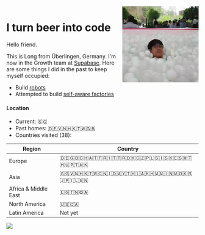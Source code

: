 <img align="right" width="200" height="200" src="https://github.com/loong/loong/raw/master/assets/2020-mood.gif">

# I turn beer into code

Hello friend. 

This is Long from Überlingen, Germany. I'm now in the Growth team at [Supabase](https://supabase.com). Here are some things I did in the past to keep myself occupied:

* Build [robots](https://www.youtube.com/watch?v=tYRYdTxP_7Y&list=PLHEllRtBKB6ceioUP36t1E7LcESjAl58N)
* Attempted to build [self-aware factories](https://www.straitstimes.com/business/companies-markets/singapore-ai-software-solutions-provider-firevisor-raises-close-to-1m-in)


#### Location

* Current: 🇸🇬
* Past homes: 🇩🇪🇻🇳🇭🇰🇹🇼🇬🇧
* Countries visited (38):

| Region               | Country                       
|--------------------- | -------                       
| Europe               | 🇩🇪🇬🇧🇨🇭🇦🇹🇫🇷🇮🇹🇹🇷🇩🇰🇨🇿🇵🇱🇸🇮🇸🇰🇪🇸🇲🇹🇭🇺🇵🇹🇲🇰
| Asia                 | 🇸🇬🇻🇳🇭🇰🇹🇼🇨🇳🇮🇩🇲🇾🇹🇭🇱🇦🇰🇭🇲🇲🇮🇳🇲🇴🇰🇷🇯🇵🇮🇱🇲🇳
| Africa & Middle East | 🇪🇬🇹🇳🇶🇦
| North America        | 🇺🇸🇨🇦
| Latin America        | Not yet

<img src="http://api.mixpanel.com/track/?data=eyJldmVudCI6IkdpdEh1YiBwYWdlIG9wZW5lZCIsInByb3BlcnRpZXMiOnsidG9rZW4iOiIwYjliZjBlNWZlM2I0YTE4ZTUwNzdjMzY0M2FiODgxNCIsImx2bCI6MSwiaXAiOjF9fQ==&img=1">

